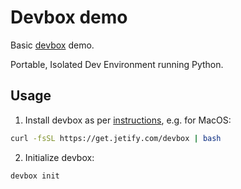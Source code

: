 # Devbox demo

Basic [devbox](https://www.jetify.com/devbox) demo.

Portable, Isolated Dev Environment running Python.

## Usage

1. Install devbox as per [instructions](https://www.jetify.com/docs/devbox/installing_devbox/?install-method=macos), e.g. for MacOS:

```sh
curl -fsSL https://get.jetify.com/devbox | bash
```

2. Initialize devbox:

```sh
devbox init
```
